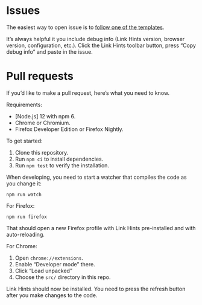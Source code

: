 # Issues

The easiest way to open issue is to [follow one of the templates](https://github.com/lydell/LinkHints/issues/new/choose).

It’s always helpful it you include debug info (Link Hints version, browser version, configuration, etc.). Click the Link Hints toolbar button, press “Copy debug info” and paste in the issue.

# Pull requests

If you’d like to make a pull request, here’s what you need to know.

Requirements:

- [Node.js] 12 with npm 6.
- Chrome or Chromium.
- Firefox Developer Edition or Firefox Nightly.

To get started:

1. Clone this repository.
2. Run `npm ci` to install dependencies.
3. Run `npm test` to verify the installation.

When developing, you need to start a watcher that compiles the code as you
change it:

```
npm run watch
```

For Firefox:

```
npm run firefox
```

That should open a new Firefox profile with Link Hints pre-installed and with
auto-reloading.

For Chrome:

1. Open `chrome://extensions`.
2. Enable “Developer mode” there.
3. Click “Load unpacked”
4. Choose the `src/` directory in this repo.

Link Hints should now be installed. You need to press the refresh button after
you make changes to the code.
